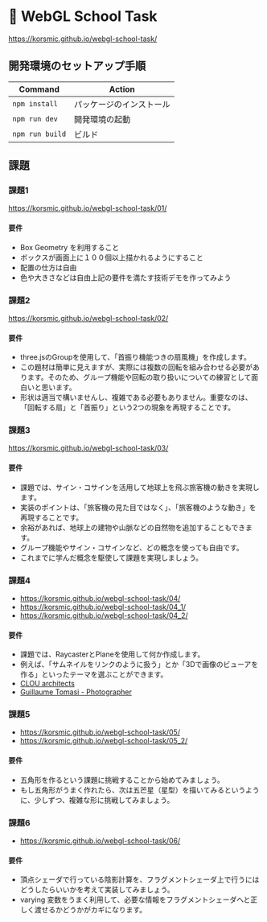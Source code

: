 # 🚀 WebGL School Task

<https://korsmic.github.io/webgl-school-task/>

## 開発環境のセットアップ手順

| Command         | Action                             |
| --------------- | ---------------------------------- |
| `npm install`   | パッケージのインストール          |
| `npm run dev`   | 開発環境の起動                     |
| `npm run build` | ビルド                             |

## 課題

### 課題1

<https://korsmic.github.io/webgl-school-task/01/>

#### 要件

- Box Geometry を利⽤すること
- ボックスが画⾯上に１００個以上描かれるようにすること
- 配置の仕⽅は⾃由
- ⾊や⼤きさなどは⾃由上記の要件を満たす技術デモを作ってみよう

### 課題2

<https://korsmic.github.io/webgl-school-task/02/>

#### 要件

- three.jsのGroupを使用して、「首振り機能つきの扇風機」を作成します。
- この題材は簡単に見えますが、実際には複数の回転を組み合わせる必要があります。そのため、グループ機能や回転の取り扱いについての練習として面白いと思います。
- 形状は適当で構いませんし、複雑である必要もありません。重要なのは、「回転する扇」と「首振り」という2つの現象を再現することです。

### 課題3

<https://korsmic.github.io/webgl-school-task/03/>

#### 要件

- 課題では、サイン・コサインを活用して地球上を飛ぶ旅客機の動きを実現します。
- 実装のポイントは、「旅客機の見た目ではなく」、「旅客機のような動き」を再現することです。
- 余裕があれば、地球上の建物や山脈などの自然物を追加することもできます。
- グループ機能やサイン・コサインなど、どの概念を使っても自由です。
- これまでに学んだ概念を駆使して課題を実現しましょう。

### 課題4

- <https://korsmic.github.io/webgl-school-task/04/>
- <https://korsmic.github.io/webgl-school-task/04_1/>
- <https://korsmic.github.io/webgl-school-task/04_2/>

#### 要件

- 課題では、RaycasterとPlaneを使用して何か作成します。
- 例えば、「サムネイルをリンクのように扱う」とか「3Dで画像のビューアを作る」といったテーマを選ぶことができます。
- [CLOU architects](https://www.clouarchitects.com/)
- [Guillaume Tomasi - Photographer](https://www.guillaumetomasi.com/)

### 課題5

- <https://korsmic.github.io/webgl-school-task/05/>
- <https://korsmic.github.io/webgl-school-task/05_2/>

#### 要件

- 五⾓形を作るという課題に挑戦することから始めてみましょう。
- もし五⾓形がうまく作れたら、次は五芒星（星型）を描いてみるというように、少しずつ、複雑な形に挑戦してみましょう。

### 課題6

- <https://korsmic.github.io/webgl-school-task/06/>

#### 要件

- 頂点シェーダで⾏っている陰影計算を、フラグメントシェーダ上で⾏うにはどうしたらいいかを考えて実装してみましょう。
- varying 変数をうまく利⽤して、必要な情報をフラグメントシェーダへと正しく渡せるかどうかがカギになります。
